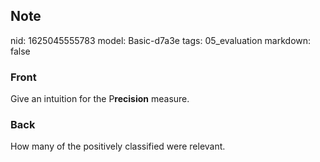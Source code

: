 ## Note
nid: 1625045555783
model: Basic-d7a3e
tags: 05_evaluation
markdown: false

### Front
Give an intuition for the P<b>recision</b> measure.

### Back
How many of the positively classified were relevant.
